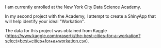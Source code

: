 I am currently enrolled at the New York City Data Science Academy.

In my second project with the Academy, I attempt to create a ShinyApp that will help identify your ideal "Workation". 

The data for this project was obtained from Kaggle (https://www.kaggle.com/prasertk/the-best-cities-for-a-workation?select=best+cities+for+a+workation.csv).